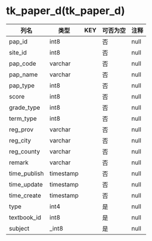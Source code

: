 # tk_paper_d(tk_paper_d)
| 列名   | 类型   | KEY  | 可否为空 | 注释   |
| ---- | ---- | ---- | ---- | ---- |
|pap_id|int8||否|null|
|site_id|int8||否|null|
|pap_code|varchar||否|null|
|pap_name|varchar||否|null|
|pap_type|int8||否|null|
|score|int8||否|null|
|grade_type|int8||否|null|
|term_type|int8||否|null|
|reg_prov|varchar||否|null|
|reg_city|varchar||否|null|
|reg_county|varchar||否|null|
|remark|varchar||否|null|
|time_publish|timestamp||否|null|
|time_update|timestamp||否|null|
|time_create|timestamp||否|null|
|type|int4||是|null|
|textbook_id|int8||是|null|
|subject|_int8||是|null|
